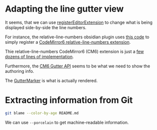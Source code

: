 
# Adapting the line gutter view
It seems, that we can use [registerEditorExtension](https://github.com/obsidianmd/obsidian-api/blob/master/obsidian.d.ts#L2509) to change what is being displayed side-by-side the line numbers.

For instance, the relative-line-numbers obsidian plugin uses [this code](https://github.com/nadavspi/obsidian-relative-line-numbers/blob/main/main.ts#L32) to simply register a [CodeMirror6 relative-line-numbers extension](https://www.npmjs.com/package/codemirror-line-numbers-relative).

Thie relative-line-numbers CodeMirror6 (CM6) extension is just a [few dozens of lines of implementation](https://github.com/jsjoeio/codemirror-line-numbers-relative/blob/main/src/index.ts).

Furthermore, the [CM6 Gutter API](https://codemirror.net/examples/gutter/) seems to be what we need to show the authoring info.

The [GutterMarker](https://codemirror.net/docs/ref/#view.GutterMarker) is what is actually rendered.

# Extracting information from Git

```bash
git blame --color-by-age README.md
```

We can use `--porcelain` to get machine-readable information.
